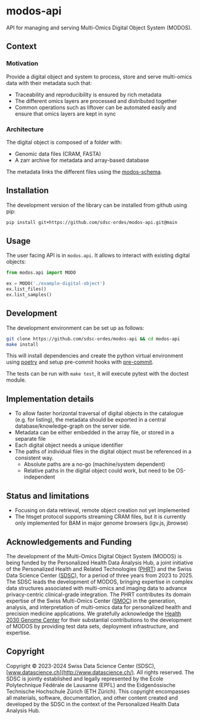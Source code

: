 # modos-api

API for managing and serving Multi-Omics Digital Object System (MODOS).

## Context

### Motivation

Provide a digital object and system to process, store and serve multi-omics data
with their metadata such that:

- Traceability and reproducibility is ensured by rich metadata
- The different omics layers are processed and distributed together
- Common operations such as liftover can be automated easily and ensure that
  omics layers are kept in sync

### Architecture

The digital object is composed of a folder with:

- Genomic data files (CRAM, FASTA)
- A zarr archive for metadata and array-based database

The metadata links the different files using the
[modos-schema](https://sdsc-ordes.github.io/modos-schema).

## Installation

The development version of the library can be installed from github using pip:

```sh
pip install git+https://github.com/sdsc-ordes/modos-api.git@main
```

## Usage

The user facing API is in `modos.api`. It allows to interact with existing
digital objects:

```py
from modos.api import MODO

ex = MODO('./example-digital-object')
ex.list_files()
ex.list_samples()
```

## Development

The development environment can be set up as follows:

```sh
git clone https://github.com/sdsc-ordes/modos-api && cd modos-api
make install
```

This will install dependencies and create the python virtual environment using
[poetry](https://python-poetry.org/) and setup pre-commit hooks with
[pre-commit](https://pre-commit.com/).

The tests can be run with `make test`, it will execute pytest with the doctest
module.

## Implementation details

- To allow faster horizontal traversal of digital objects in the catalogue (e.g.
  for listing), the metadata should be exported in a central
  database/knowledge-graph on the server side.
- Metadata can be either embedded in the array file, or stored in a separate
  file
- Each digital object needs a unique identifier
- The paths of individual files in the digital object must be referenced in a
  consistent way.
  - Absolute paths are a no-go (machine/system dependent)
  - Relative paths in the digital object could work, but need to be
    OS-independent

## Status and limitations

- Focusing on data retrieval, remote object creation not yet implemented
- The htsget protocol supports streaming CRAM files, but it is currently only
  implemented for BAM in major genome browsers (igv.js, jbrowse)

## Acknowledgements and Funding

The development of the Multi-Omics Digital Object System (MODOS) is being funded
by the Personalized Health Data Analysis Hub, a joint initiative of the
Personalized Health and Related Technologies ([PHRT](https://www.sfa-phrt.ch))
and the Swiss Data Science Center ([SDSC](https://datascience.ch)), for a period
of three years from 2023 to 2025. The SDSC leads the development of MODOS,
bringing expertise in complex data structures associated with multi-omics and
imaging data to advance privacy-centric clinical-grade integration. The PHRT
contributes its domain expertise of the Swiss Multi-Omics Center
([SMOC](http://smoc.ethz.ch)) in the generation, analysis, and interpretation of
multi-omics data for personalized health and precision medicine applications. We
gratefully acknowledge the
[Health 2030 Genome Center](https://www.health2030genome.ch/) for their
substantial contributions to the development of MODOS by providing test data
sets, deployment infrastructure, and expertise.

## Copyright

Copyright © 2023-2024 Swiss Data Science Center (SDSC),
[www.datascience.ch](http://www.datascience.ch/). All rights reserved. The SDSC
is jointly established and legally represented by the École Polytechnique
Fédérale de Lausanne (EPFL) and the Eidgenössische Technische Hochschule Zürich
(ETH Zürich). This copyright encompasses all materials, software, documentation,
and other content created and developed by the SDSC in the context of the
Personalized Health Data Analysis Hub.
